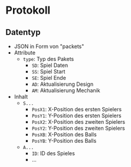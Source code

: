 # Protokoll

## Datentyp
- JSON in Form von "packets"
- Attribute
  - `type`: Typ des Pakets
    - `SD`: Spiel Daten
    - `SS`: Spiel Start
    - `SE`: Spiel Ende
    - `AD`: Aktualisierung Design
    - `AM`: Aktualisierung Mechanik
- Inhalt
  - `S...`
    - `PosX1`: X-Position des ersten Spielers
    - `PosY1`: Y-Position des ersten Spielers
    - `PosX2`: X-Position des zweiten Spielers
    - `PosY2`: Y-Position des zweiten Spielers
    - `PosXB`: X-Position des Balls
    - `PosYB`: Y-Position des Balls
  - `A...`
    - `ID`: ID des Spieles
    - ...